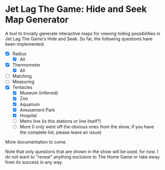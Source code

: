 # Jet Lag The Game: Hide and Seek Map Generator

A tool to trivially generate interactive maps for viewing hiding possibilities in Jet Lag The Game's Hide and Seek. So far, the following questions have been implemented:

- [x] Radius
  - [x] All
- [x] Thermometer
  - [x] All
- [ ] Matching
- [ ] Measuring
- [x] Tentacles
  - [x] Museum (inferred)
  - [x] Zoo
  - [x] Aquarium
  - [x] Amusement Park
  - [x] Hospital
  - [ ] Metro line (is this stations or line itself?)
  - [ ] More (I only went off the obvious ones from the show, if you have the complete list, please leave an issue)

More documentation to come.

Note that only questions that are shown in the show will be used, for now. I do not want to "reveal" anything exclusive to The Home Game or take away from its success in any way.
